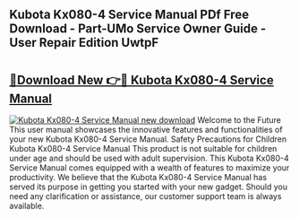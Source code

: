 ## Kubota Kx080-4 Service Manual PDf Free Download - Part-UMo Service Owner Guide - User Repair Edition UwtpF

# <h2><a href="http://bc87145.oget.top/?id=Kubota+Kx080-4+Service+Manual">🔗Download New 👉🔴 Kubota Kx080-4 Service Manual</a></h2>

[![Kubota Kx080-4 Service Manual new download](https://i.imgur.com/5g1atiW.png)](http://bc87145.oget.top/?id=Kubota+Kx080-4+Service+Manual)
Welcome to the Future This user manual showcases the innovative features and functionalities of your new Kubota Kx080-4 Service Manual. Safety Precautions for Children Kubota Kx080-4 Service Manual This product is not suitable for children under age and should be used with adult supervision. This Kubota Kx080-4 Service Manual comes equipped with a wealth of features to maximize your productivity. We believe that the Kubota Kx080-4 Service Manual has served its purpose in getting you started with your new gadget. Should you need any clarification or assistance, our customer support team is always available.
